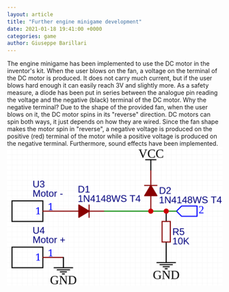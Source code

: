 ```yaml
---  
layout: article  
title: "Further engine minigame development"  
date: 2021-01-18 19:41:00 +0000  
categories: game
author: Giuseppe Barillari  
---  
```


The engine minigame has been implemented to use the DC motor in the inventor's kit. When the user blows on the fan, a voltage on the terminal of the DC motor is produced. It does not carry much current, but if the user blows hard enough it can easily reach 3V and slightly more. As a safety measure, a diode has been put in series between the analogue pin reading the voltage and the negative (black) terminal of the DC motor. Why the negative terminal? Due to the shape of the provided fan, when the user blows on it, the DC motor spins in its "reverse" direction. DC motors can spin both ways, it just depends on how they are wired. Since the fan shape makes the motor spin in "reverse", a negative voltage is produced on the positive (red) terminal of the motor while a positive voltage is produced on the negative terminal. Furthermore, sound effects have been implemented.
![alt text](/res/motor-schematic.png "Schematic")
